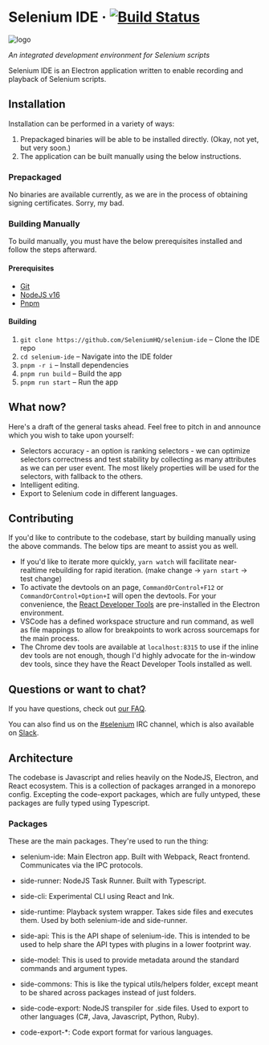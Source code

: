 # Selenium IDE &middot; [![Build Status](https://api.travis-ci.com/SeleniumHQ/selenium-ide.svg?branch=trunk)](https://travis-ci.com/SeleniumHQ/selenium-ide)

![logo](https://www.seleniumhq.org/selenium-ide/img/selenium-ide128.png)

_An integrated development environment for Selenium scripts_

Selenium IDE is an Electron application written to enable recording and playback of Selenium scripts.

## Installation

Installation can be performed in a variety of ways:

1. Prepackaged binaries will be able to be installed directly. (Okay, not yet, but very soon.)
2. The application can be built manually using the below instructions.

### Prepackaged

No binaries are available currently, as we are in the process of obtaining signing certificates.
Sorry, my bad.

### Building Manually

To build manually, you must have the below prerequisites installed and follow the steps afterward.

#### Prerequisites

- [Git](https://git-scm.com/book/en/v2/Getting-Started-Installing-Git)
- [NodeJS v16](https://nodejs.org/en/download/)
- [Pnpm](https://pnpm.io/installation)

#### Building

1. `git clone https://github.com/SeleniumHQ/selenium-ide` – Clone the IDE repo
2. `cd selenium-ide` – Navigate into the IDE folder
3. `pnpm -r i` – Install dependencies
4. `pnpm run build` – Build the app
5. `pnpm run start` – Run the app

## What now?

Here's a draft of the general tasks ahead. Feel free to pitch in and announce which you wish to take upon yourself:

- Selectors accuracy - an option is ranking selectors - we can optimize selectors correctness and test stability by collecting as many attributes as we can per user event. The most likely properties will be used for the selectors, with fallback to the others.
- Intelligent editing.
- Export to Selenium code in different languages.

## Contributing

If you'd like to contribute to the codebase, start by building manually using the above commands. The below tips are meant to assist you as well.

- If you'd like to iterate more quickly, `yarn watch` will facilitate near-realtime rebuilding for rapid iteration. (make change -> `yarn start` -> test change)
- To activate the devtools on an page, `CommandOrControl+F12` or `CommandOrControl+Option+I` will open the devtools. For your convenience, the [React Developer Tools](https://chrome.google.com/webstore/detail/react-developer-tools/fmkadmapgofadopljbjfkapdkoienihi?hl=en) are pre-installed in the Electron environment.
- VSCode has a defined workspace structure and run command, as well as file mappings to allow for breakpoints to work across sourcemaps for the main process.
- The Chrome dev tools are available at `localhost:8315` to use if the inline dev tools are not enough, though I'd highly advocate for the in-window dev tools, since they have the React Developer Tools installed as well.

## Questions or want to chat?

If you have questions, check out [our FAQ](https://github.com/SeleniumHQ/selenium-ide/wiki/Frequently-Asked-Questions).

You can also find us on the [#selenium](irc://freenode.net/selenium) IRC
channel, which is also available on
[Slack](https://www.selenium.dev/support/#ChatRoom).

## Architecture

The codebase is Javascript and relies heavily on the NodeJS, Electron, and
React ecosystem. This is a collection of packages arranged in a monorepo
config. Excepting the code-export packages, which are fully untyped, these
packages are fully typed using Typescript.

### Packages

These are the main packages. They're used to run the thing:

- selenium-ide: Main Electron app. Built with Webpack, React frontend. Communicates
via the IPC protocols.

- side-runner: NodeJS Task Runner. Built with Typescript.

- side-cli: Experimental CLI using React and Ink.

- side-runtime: Playback system wrapper. Takes side files and executes
them. Used by both selenium-ide and side-runner.

- side-api: This is the API shape of selenium-ide. This is intended to be used
to help share the API types with plugins in a lower footprint way.

- side-model: This is used to provide metadata around the standard commands and
argument types.

- side-commons: This is like the typical utils/helpers folder, except meant to
be shared across packages instead of just folders.

- side-code-export: NodeJS transpiler for .side files. Used to export to other
languages (C#, Java, Javascript, Python, Ruby).

- code-export-*: Code export format for various languages.
